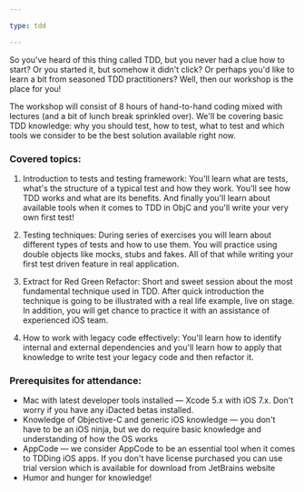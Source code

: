 ```yaml
---

type: tdd

---
```


So you've heard of this thing called TDD, but you never had a clue how to start? Or you started it, but somehow it didn't click? Or perhaps you'd like to learn a bit from seasoned TDD practitioners? Well, then our workshop is the place for you!

The workshop will consist of 8 hours of hand-to-hand coding mixed with lectures (and a bit of lunch break sprinkled over). We'll be covering basic TDD knowledge: why you should test, how to test, what to test and which tools we consider to be the best solution available right now.

### Covered topics:

1. Introduction to tests and testing framework: You'll learn what are tests, what's the structure of a typical test and how they work. You'll see how TDD works and what are its benefits. And finally you'll learn about available tools when it comes to TDD in ObjC and you'll write your very own first test!

2. Testing techniques: During series of exercises you will learn about different types of tests and how to use them. You will practice using double objects like mocks, stubs and fakes. All of that while writing your first test driven feature in real application.

3. Extract for Red Green Refactor: Short and sweet session about the most fundamental technique used in TDD. After quick introduction the technique is going to be illustrated with a real life example, live on stage. In addition, you will get chance to practice it with an assistance of experienced iOS team.

4. How to work with legacy code effectively: You'll learn how to identify internal and external dependencies and you'll learn how to apply that knowledge to write test your legacy code and then refactor it.

### Prerequisites for attendance:

* Mac with latest developer tools installed — Xcode 5.x with iOS 7.x. Don't worry if you have any iDacted betas installed.
* Knowledge of Objective-C and generic iOS knowledge — you don't have to be an iOS ninja, but we do require basic knowledge and understanding of how the OS works
* AppCode — we consider AppCode to be an essential tool when it comes to TDDing iOS apps. If you don't have license purchased you can use trial version which is available for download from JetBrains website
* Humor and hunger for knowledge!
